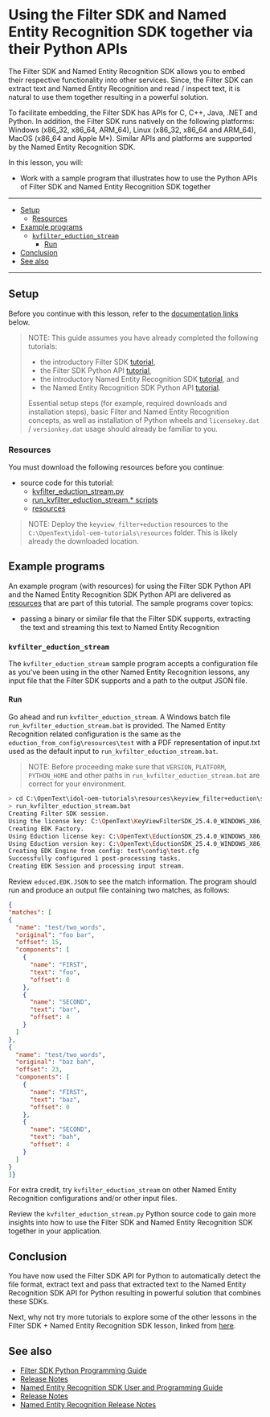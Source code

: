 # Using the Filter SDK and Named Entity Recognition SDK together via their Python APIs

The Filter SDK and Named Entity Recognition SDK allows you to embed their respective functionality into other services.  Since, the Filter SDK can extract text and Named Entity Recognition and read / inspect text, it is natural to use them together resulting in a powerful solution.

To facilitate embedding, the Filter SDK has APIs for C, C++, Java, .NET and Python.  In addition, the Filter SDK runs natively on the following platforms: Windows (x86_32, x86_64, ARM_64), Linux (x86_32, x86_64 and ARM_64), MacOS (x86_64 and Apple M*).  Similar APIs and platforms are supported by the Named Entity Recognition SDK.

In this lesson, you will:

- Work with a sample program that illustrates how to use the Python APIs of Filter SDK and Named Entity Recognition SDK together

---

- [Setup](#setup)
  - [Resources](#resources)
- [Example programs](#example-programs)
  - [`kvfilter_eduction_stream`](#kvfilter_eduction_stream)
    - [Run](#run)
- [Conclusion](#conclusion)
- [See also](#see-also)

---

## Setup

Before you continue with this lesson, refer to the [documentation links](#see-also) below.

> NOTE: This guide assumes you have already completed the following tutorials:
>
> - the introductory Filter SDK [tutorial](../keyview_filter/introduction.md#introduction-to-filter-sdk),
> - the Filter SDK Python API [tutorial](../keyview_filter/programming_python.md),
> - the introductory Named Entity Recognition SDK [tutorial](../eduction/introduction.md#introduction-to-named-entity-recognition), and
> - the Named Entity Recognition SDK Python API [tutorial](../eduction/eduction_sdk_api_python.md).
>
> Essential setup steps (for example, required downloads and installation steps), basic Filter and Named Entity Recognition concepts, as well as installation of Python wheels and `licensekey.dat` / `versionkey.dat` usage should already be familiar to you.

### Resources

You must download the following resources before you continue:

- source code for this tutorial:
  - [kvfilter_eduction_stream.py](../../resources/keyview_filter+eduction/sdk/samples/kvfilter_eduction_stream/python/kvfilter_eduction_stream.py)
  - [run_kvfilter_eduction_stream.* scripts](../../resources/keyview_filter+eduction/sdk/samples/kvfilter_eduction_stream/python/)
  - [resources](../../resources/keyview_filter+eduction/sdk/samples/kvfilter_eduction_stream)

> NOTE: Deploy the `keyview_filter+eduction` resources to the `C:\OpenText\idol-oem-tutorials\resources` folder.  This is likely already the downloaded location.

## Example programs

An example program (with resources) for using the Filter SDK Python API and the Named Entity Recognition SDK Python API are delivered as [resources](../../resources/eduction/sdk) that are part of this tutorial.  The sample programs cover topics:

- passing a binary or similar file that the Filter SDK supports, extracting the text and streaming this text to Named Entity Recognition

### `kvfilter_eduction_stream`

The `kvfilter_eduction_stream` sample program accepts a configuration file as you've been using in the other Named Entity Recognition lessons, any input file that the Filter SDK supports and a path to the output JSON file.

#### Run

Go ahead and run `kvfilter_eduction_stream`.  A Windows batch file `run_kvfilter_eduction_stream.bat` is provided.  The Named Entity Recognition related configuration is the same as the `eduction_from_config\resources\test` with a PDF representation of input.txt used as the default input to `run_kvfilter_eduction_stream.bat`.

> NOTE: Before proceeding make sure that `VERSION`, `PLATFORM`, `PYTHON_HOME` and other paths in `run_kvfilter_eduction_stream.bat` are correct for your environment.

```sh
> cd C:\OpenText\idol-oem-tutorials\resources\keyview_filter+eduction\sdk\samples\kvfilter_eduction_stream\python
> run_kvfilter_eduction_stream.bat
Creating Filter SDK session.
Using the license key: C:\OpenText\KeyViewFilterSDK_25.4.0_WINDOWS_X86_64\licensekey.dat
Creating EDK Factory.
Using Eduction license key: C:\OpenText\EductionSDK_25.4.0_WINDOWS_X86_64\licensekey.dat
Using Eduction version key: C:\OpenText\EductionSDK_25.4.0_WINDOWS_X86_64\versionkey.dat
Creating EDK Engine from config: test\config\test.cfg
Successfully configured 1 post-processing tasks.
Creating EDK Session and processing input stream.
```

Review `educed.EDK.JSON` to see the match information. The program should run and produce an output file containing two matches, as follows:

```json
{
"matches": [
{
  "name": "test/two_words",
  "original": "foo bar",
  "offset": 15,
  "components": [
    {
      "name": "FIRST",
      "text": "foo",
      "offset": 0
    },
    {
      "name": "SECOND",
      "text": "bar",
      "offset": 4
    }
  ]
},
{
  "name": "test/two_words",
  "original": "baz bah",
  "offset": 23,
  "components": [
    {
      "name": "FIRST",
      "text": "baz",
      "offset": 0
    },
    {
      "name": "SECOND",
      "text": "bah",
      "offset": 4
    }
  ]
}
]}
```

For extra credit, try `kvfilter_eduction_stream` on other Named Entity Recognition configurations and/or other input files.

Review the `kvfilter_eduction_stream.py` Python source code to gain more insights into how to use the Filter SDK and Named Entity Recognition SDK together in your application.

## Conclusion

You have now used the Filter SDK API for Python to automatically detect the file format, extract text and pass that extracted text to the Named Entity Recognition SDK API for Python resulting in powerful solution that combines these SDKs.

Next, why not try more tutorials to explore some of the other lessons in the Filter SDK + Named Entity Recognition SDK lesson, linked from [here](../keyview_filter+eduction/README.md#use-the-filter-sdk-and-named-entity-recognition-sdk).

## See also

- [Filter SDK Python Programming Guide](https://www.microfocus.com/documentation/idol/knowledge-discovery-25.4/KeyviewFilterSDK_25.4_Documentation/Guides/html/python-programming/)
- [Release Notes](https://www.microfocus.com/documentation/idol/knowledge-discovery-25.4/IDOLReleaseNotes_25.4_Documentation/oem/Content/_KeyView.htm)
- [Named Entity Recognition SDK User and Programming Guide](https://www.microfocus.com/documentation/idol/knowledge-discovery-25.4/EductionSDK_25.4_Documentation/Guides/html/)
- [Release Notes](https://www.microfocus.com/documentation/idol/knowledge-discovery-25.4/IDOLReleaseNotes_25.4_Documentation/oem/Content/_KeyView.htm)
- [Named Entity Recognition Release Notes](https://www.microfocus.com/documentation/idol/knowledge-discovery-25.4/IDOLReleaseNotes_25.4_Documentation/idol/Content/SDKs/Eduction.htm)
